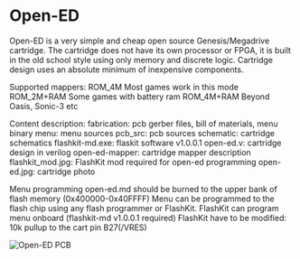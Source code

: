 # Open-ED

Open-ED is a very simple and cheap open source Genesis/Megadrive cartridge. 
The cartridge does not have its own processor or FPGA, 
it is built in the old school style using only memory and discrete logic. 
Cartridge design uses an absolute minimum of inexpensive components.

Supported mappers:
ROM_4M		Most games work in this mode
ROM_2M+RAM	Some games with battery ram
ROM_4M+RAM	Beyond Oasis, Sonic-3 etc


Content description:
fabrication: pcb gerber files, bill of materials, menu binary
menu:	menu sources
pcb_src: pcb sources
schematic: cartridge schematics
flashkit-md.exe: flaskit software v1.0.0.1
open-ed.v: cartridge design in verilog
open-ed-mapper: cartridge mapper description
flashkit_mod.jpg: FlashKit mod required for open-ed programming
open-ed.jpg: cartridge photo


Menu programming
open-ed.md should be burned to the upper bank of flash memory (0x400000-0x40FFFF)
Menu can be programmed to the flash chip using any flash programmer or FlashKit.
FlashKit can program menu onboard (flashkit-md v1.0.0.1 required)
FlashKit have to be modified: 10k pullup to the cart pin B27(/VRES)

![Open-ED PCB](https://raw.githubusercontent.com/krikzz/open-ed/main/open-ed.jpg)

